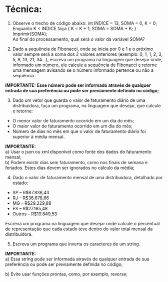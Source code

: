 

# Técnica:

1) Observe o trecho de código abaixo: int INDICE = 13, SOMA = 0, K = 0;\
Enquanto K < INDICE faça { K = K + 1; SOMA = SOMA + K; }\
Imprimir(SOMA);\
Ao final do processamento, qual será o valor da variável SOMA?

2) Dado a sequência de Fibonacci, onde se inicia por 0 e 1 e o próximo valor sempre será a soma dos 2 valores anteriores (exemplo: 0, 1, 1, 2, 3, 5, 8, 13, 21, 34...), escreva um programa na linguagem que desejar onde, informado um número, ele calcule a sequência de Fibonacci e retorne uma mensagem avisando se o número informado pertence ou não a sequência.

**IMPORTANTE: Esse número pode ser informado através de qualquer entrada de sua preferência ou pode ser previamente definido no código;**

3) Dado um vetor que guarda o valor de faturamento diário de uma distribuidora, faça um programa, na linguagem que desejar, que calcule e retorne:
- O menor valor de faturamento ocorrido em um dia do mês;
- O maior valor de faturamento ocorrido em um dia do mês;
- Número de dias no mês em que o valor de faturamento diário foi superior à média mensal.

**IMPORTANTE:**\
a) Usar o json ou xml disponível como fonte dos dados do faturamento mensal;\
b) Podem existir dias sem faturamento, como nos finais de semana e feriados. Estes dias devem ser ignorados no cálculo da média;

4) Dado o valor de faturamento mensal de uma distribuidora, detalhado por estado:
- SP – R$67.836,43
- RJ – R$36.678,66
- MG – R$29.229,88
- ES – R$27.165,48
- Outros – R$19.849,53

Escreva um programa na linguagem que desejar onde calcule o percentual de representação que cada estado teve dentro do valor total mensal da distribuidora.  

5) Escreva um programa que inverta os caracteres de um string.

**IMPORTANTE:**\
a) Essa string pode ser informada através de qualquer entrada de sua preferência ou pode ser previamente definida no código;

b) Evite usar funções prontas, como, por exemplo, reverse;
